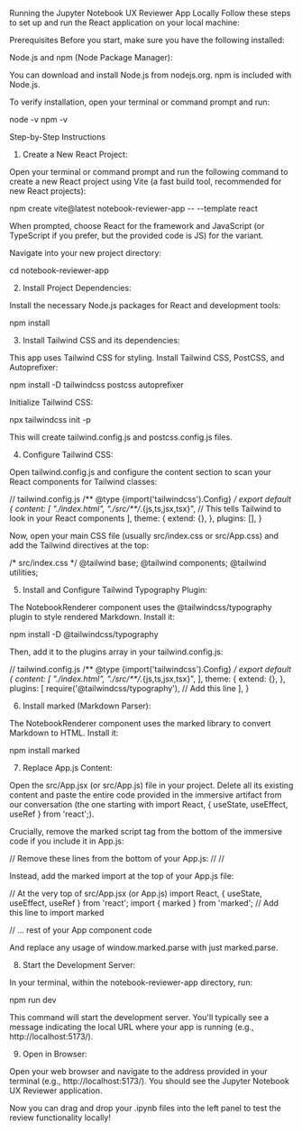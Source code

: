 Running the Jupyter Notebook UX Reviewer App Locally
Follow these steps to set up and run the React application on your local machine:

Prerequisites
Before you start, make sure you have the following installed:

Node.js and npm (Node Package Manager):

You can download and install Node.js from nodejs.org. npm is included with Node.js.

To verify installation, open your terminal or command prompt and run:

node -v
npm -v

Step-by-Step Instructions
1. Create a New React Project:

Open your terminal or command prompt and run the following command to create a new React project using Vite (a fast build tool, recommended for new React projects):

npm create vite@latest notebook-reviewer-app -- --template react

When prompted, choose React for the framework and JavaScript (or TypeScript if you prefer, but the provided code is JS) for the variant.

Navigate into your new project directory:

cd notebook-reviewer-app

2. Install Project Dependencies:

Install the necessary Node.js packages for React and development tools:

npm install

3. Install Tailwind CSS and its dependencies:

This app uses Tailwind CSS for styling. Install Tailwind CSS, PostCSS, and Autoprefixer:

npm install -D tailwindcss postcss autoprefixer

Initialize Tailwind CSS:

npx tailwindcss init -p

This will create tailwind.config.js and postcss.config.js files.

4. Configure Tailwind CSS:

Open tailwind.config.js and configure the content section to scan your React components for Tailwind classes:

// tailwind.config.js
/** @type {import('tailwindcss').Config} */
export default {
  content: [
    "./index.html",
    "./src/**/*.{js,ts,jsx,tsx}", // This tells Tailwind to look in your React components
  ],
  theme: {
    extend: {},
  },
  plugins: [],
}

Now, open your main CSS file (usually src/index.css or src/App.css) and add the Tailwind directives at the top:

/* src/index.css */
@tailwind base;
@tailwind components;
@tailwind utilities;

5. Install and Configure Tailwind Typography Plugin:

The NotebookRenderer component uses the @tailwindcss/typography plugin to style rendered Markdown. Install it:

npm install -D @tailwindcss/typography

Then, add it to the plugins array in your tailwind.config.js:

// tailwind.config.js
/** @type {import('tailwindcss').Config} */
export default {
  content: [
    "./index.html",
    "./src/**/*.{js,ts,jsx,tsx}",
  ],
  theme: {
    extend: {},
  },
  plugins: [
    require('@tailwindcss/typography'), // Add this line
  ],
}

6. Install marked (Markdown Parser):

The NotebookRenderer component uses the marked library to convert Markdown to HTML. Install it:

npm install marked

7. Replace App.js Content:

Open the src/App.jsx (or src/App.js) file in your project. Delete all its existing content and paste the entire code provided in the immersive artifact from our conversation (the one starting with import React, { useState, useEffect, useRef } from 'react';).

Crucially, remove the marked script tag from the bottom of the immersive code if you include it in App.js:

// Remove these lines from the bottom of your App.js:
// <script src="https://cdn.jsdelivr.net/npm/marked/marked.min.js"></script>
// <script src="https://unpkg.com/@tailwindcss/typography@0.5.x/dist/typography.min.js"></script>

Instead, add the marked import at the top of your App.js file:

// At the very top of src/App.jsx (or App.js)
import React, { useState, useEffect, useRef } from 'react';
import { marked } from 'marked'; // Add this line to import marked

// ... rest of your App component code

And replace any usage of window.marked.parse with just marked.parse.

8. Start the Development Server:

In your terminal, within the notebook-reviewer-app directory, run:

npm run dev

This command will start the development server. You'll typically see a message indicating the local URL where your app is running (e.g., http://localhost:5173/).

9. Open in Browser:

Open your web browser and navigate to the address provided in your terminal (e.g., http://localhost:5173/). You should see the Jupyter Notebook UX Reviewer application.

Now you can drag and drop your .ipynb files into the left panel to test the review functionality locally!